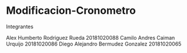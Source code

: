 # Modificacion-Cronometro
Integrantes

Alex Humberto Rodriguez Rueda 20181020088
Camilo Andres Caiman Urquijo 20181020086
Diego Alejandro Bermudez Gonzalez 20181020065
